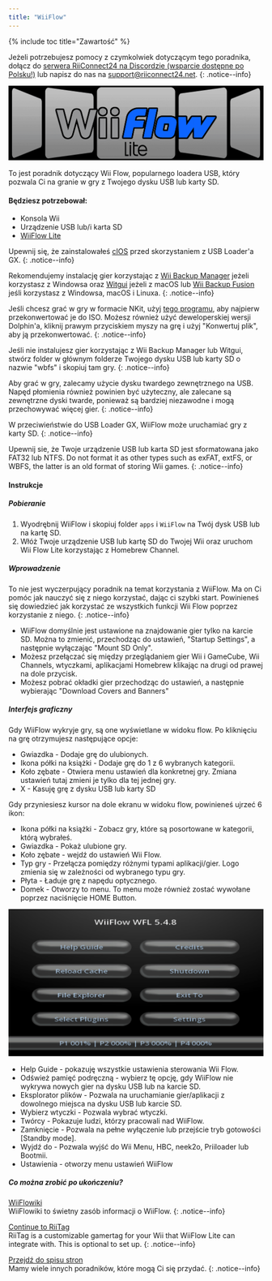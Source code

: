 ```yaml
---
title: "WiiFlow"
---
```


{% include toc title="Zawartość" %}

Jeżeli potrzebujesz pomocy z czymkolwiek dotyczącym tego poradnika, dołącz do [serwera RiiConnect24 na Discordzie (wsparcie dostępne po Polsku!)](https://discord.gg/rc24) lub napisz do nas na [support@riiconnect24.net](mailto:support@riiconnect24.net).
{: .notice--info}

![WiiFlow](/images/wiiflowlogo.png)

To jest poradnik dotyczący Wii Flow, popularnego loadera USB, który pozwala Ci na granie w gry z Twojego dysku USB lub karty SD.

#### Będziesz potrzebował:

* Konsola Wii
* Urządzenie USB lub/i karta SD
* [WiiFlow Lite](https://hbb1.oscwii.org/hbb/wiiflow/wiiflow.zip)

Upewnij się, że zainstalowałeś [cIOS](/cios) przed skorzystaniem z USB Loader'a GX.
{: .notice--info}

Rekomendujemy instalację gier korzystając z [Wii Backup Manager](/wiibackupmanager) jeżeli korzystasz z Windowsa oraz [Witgui](https://desairem.com/wordpress/category/witgui-download/) jeżeli z macOS lub [Wii Backup Fusion](https://github.com/larsenv/Wii-Backup-Fusion) jeśli korzystasz z Windowsa, macOS i Linuxa.
{: .notice--info}

Jeśli chcesz grać w gry w formacie NKit, użyj [tego programu](https://gbatemp.net/download/nkit.36157/), aby najpierw przekonwertować je do ISO. Możesz również użyć deweloperskiej wersji Dolphin'a, kliknij prawym przyciskiem myszy na grę i użyj "Konwertuj plik", aby ją przekonwertować.
{: .notice--info}

Jeśli nie instalujesz gier korzystając z Wii Backup Manager lub Witgui, stwórz folder w głównym folderze Twojego dysku USB lub karty SD o nazwie "wbfs" i skopiuj tam gry.
{: .notice--info}

Aby grać w gry, zalecamy użycie dysku twardego zewnętrznego na USB. Napęd płomienia również powinien być użyteczny, ale zalecane są zewnętrzne dyski twarde, ponieważ są bardziej niezawodne i mogą przechowywać więcej gier.
{: .notice--info}

W przeciwieństwie do USB Loader GX, WiiFlow może uruchamiać gry z karty SD.
{: .notice--info}

Upewnij sie, że Twoje urządzenie USB lub karta SD jest sformatowana jako FAT32 lub NTFS. Do not format it as other types such as exFAT, extFS, or WBFS, the latter is an old format of storing Wii games.
{: .notice--info}

#### Instrukcje

##### Pobieranie

1. Wyodrębnij WiiFlow i skopiuj folder `apps` i `WiiFlow` na Twój dysk USB lub na kartę SD.
2. Włóż Twoje urządzenie USB lub kartę SD do Twojej Wii oraz uruchom Wii Flow Lite korzystając z Homebrew Channel.

##### Wprowadzenie

To nie jest wyczerpujący poradnik na temat korzystania z WiiFlow. Ma on Ci pomóc jak nauczyć się z niego korzystać, dając ci szybki start. Powinieneś się dowiedzieć jak korzystać ze wszystkich funkcji Wii Flow poprzez korzystanie z niego.
{: .notice--info}

* WiiFlow domyślnie jest ustawione na znajdowanie gier tylko na karcie SD. Można to zmienić, przechodząc do ustawień, "Startup Settings", a następnie wyłączając "Mount SD Only".
* Możesz przełączać się między przeglądaniem gier Wii i GameCube, Wii Channels, wtyczkami, aplikacjami Homebrew klikając na drugi od prawej na dole przycisk.
* Możesz pobrać okładki gier przechodząc do ustawień, a następnie wybierając "Download Covers and Banners"

##### Interfejs graficzny

Gdy WiiFlow wykryje gry, są one wyświetlane w widoku flow. Po kliknięciu na grę otrzymujesz następujące opcje:

* Gwiazdka - Dodaje grę do ulubionych.
* Ikona półki na książki - Dodaje grę do 1 z 6 wybranych kategorii.
* Koło zębate - Otwiera menu ustawień dla konkretnej gry. Zmiana ustawień tutaj zmieni je tylko dla tej jednej gry.
* X - Kasuję grę z dysku USB lub karty SD

Gdy przyniesiesz kursor na dole ekranu w widoku flow, powinieneś ujrzeć 6 ikon:

* Ikona półki na książki - Zobacz gry, które są posortowane w kategorii, którą wybrałeś.
* Gwiazdka - Pokaż ulubione gry.
* Koło zębate - wejdź do ustawień Wii Flow.
* Typ gry - Przełącza pomiędzy różnymi typami aplikacji/gier. Logo zmienia się w zależności od wybranego typu gry.
* Płyta - Ładuje grę z napędu optycznego.
* Domek - Otworzy to menu. To menu może również zostać wywołane poprzez naciśnięcie HOME Button.

![WF_menu](images/WFmenu.png)

* Help Guide - pokazuję wszystkie ustawienia sterowania Wii Flow.
* Odśwież pamięć podręczną - wybierz tę opcję, gdy WiiFlow nie wykrywa nowych gier na dysku USB lub na karcie SD.
* Eksplorator plików - Pozwala na uruchamianie gier/aplikacji z dowolnego miejsca na dysku USB lub karcie SD.
* Wybierz wtyczki - Pozwala wybrać wtyczki.
* Twórcy - Pokazuje ludzi, którzy pracowali nad WiiFlow.
* Zamknięcie - Pozwala na pełne wyłączenie lub przejście tryb gotowości [Standby mode].
* Wyjdź do - Pozwala wyjść do Wii Menu, HBC, neek2o, Priiloader lub Bootmii.
* Ustawienia - otworzy menu ustawień WiiFlow

##### Co można zrobić po ukończeniu?

[WiiFlowiki](https://sites.google.com/site/WiiFlowiki4/)<br> WiiFlowiki to świetny zasób informacji o WiiFlow.
{: .notice--info}

[Continue to RiiTag](riitag)<br> RiiTag is a customizable gamertag for your Wii that WiiFlow Lite can integrate with. This is optional to set up.
{: .notice--info}

[Przejdź do spisu stron](site-navigation)<br> Mamy wiele innych poradników, które mogą Ci się przydać.
{: .notice--info}
